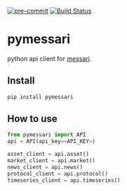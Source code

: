 [![pre-commit](https://img.shields.io/badge/pre--commit-enabled-brightgreen?logo=pre-commit&logoColor=white)](https://github.com/pre-commit/pre-commit)
[![Build Status](https://github.com/pre-commit/action/workflows/deploy/badge.svg)](https://github.com/pre-commit/action/actions)

# pymessari

python api client for [messari](https://messari.io/).

## Install

```bash
pip install pymessari
```

## How to use

```python
from pymessari import API
api = API(api_key=<API_KEY>)

asset_client = api.asset()
market_client = api.market()
news_client = api.news()
protocol_client = api.protocol()
timeseries_client = api.timeseries()
```
